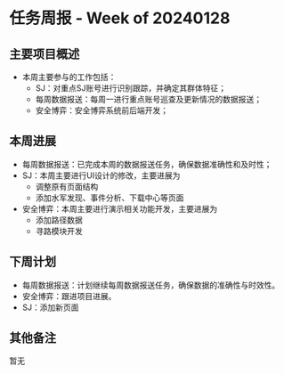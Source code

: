 # 任务周报 - Week of 20240128


## 主要项目概述
- 本周主要参与的工作包括：
	- SJ：对重点SJ账号进行识别跟踪，并确定其群体特征；
	- 每周数据报送：每周一进行重点账号巡查及更新情况的数据报送；
	- 安全博弈：安全博弈系统前后端开发；


## 本周进展
- 每周数据报送：已完成本周的数据报送任务，确保数据准确性和及时性；
- SJ：本周主要进行UI设计的修改，主要进展为
	- 调整原有页面结构
	- 添加水军发现、事件分析、下载中心等页面
- 安全博弈：本周主要进行演示相关功能开发，主要进展为
	- 添加路径数据
	- 寻路模块开发

## 下周计划
- 每周数据报送：计划继续每周数据报送任务，确保数据的准确性与时效性。
- 安全博弈：跟进项目进展。
- SJ：添加新页面


## 其他备注
暂无

